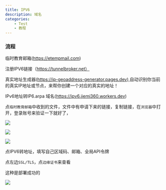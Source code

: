 ```yaml
---
title: IPV6
description: 域名
categories:
    - Test
    - 教程
---
```


### 流程


临时教育邮箱(https://etempmail.com)

注册IPV6链接（https://tunnelbroker.net）

真实地址生成器(https://ip-geoaddress-generator.pages.dev),自动识别你当前的真实IP地址或节点，来帮你创建一个对应的真实的地址！

IPv6地址转IP6.arpa 域名(https://ipv6.jiemi360.workers.dev)



点`临时教育邮箱`中收到的文件，文件中有申请下来的链接，复制链接，在`浏览器`中打开，登录账号来验证一下就好了，





![](https://telegraph-image-5tj.pages.dev/file/AgACAgUAAyEGAAS6dLpwAANBaQABwfgPXZeVuekr-pnwfvtsxjGuAAKZC2sb8OMIVOonbH5El2HIAQADAgADeQADNgQ.png)

![](https://telegraph-image-5tj.pages.dev/file/AgACAgUAAyEGAAS6dLpwAANCaQABxvTi41QwM1nop4onfQh3yn7QAAKuC2sb8OMIVHIoK2xz7p7GAQADAgADeQADNgQ.png)

![](https://telegraph-image-5tj.pages.dev/file/AgACAgUAAyEGAAS6dLpwAANDaQABx46TR9ZiK8MLzQz3Kp3KpYWMAAKwC2sb8OMIVMoAAZbahr3GOgEAAwIAA3kAAzYE.png)





点IPV6转地址，填写自己区域码、邮箱、全局API令牌



点左边`SSL/TLS`，点`边缘证书`来查看


这种是部署成功的

![](https://telegraph-image-5tj.pages.dev/file/AgACAgUAAyEGAAS6dLpwAANEaQF7mf0hflIyj6STo9mWea0zfXMAApwMaxvw4whUJppSQAcVTSYBAAMCAAN3AAM2BA.png)















